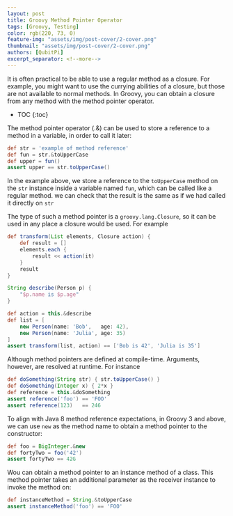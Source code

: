 ```yaml
---
layout: post
title: Groovy Method Pointer Operator
tags: [Groovy, Testing]
color: rgb(220, 73, 0)
feature-img: "assets/img/post-cover/2-cover.png"
thumbnail: "assets/img/post-cover/2-cover.png"
authors: [QubitPi]
excerpt_separator: <!--more-->
---
```


It is often practical to be able to use a regular method as a closure. For example, you might want to use the currying 
abilities of a closure, but those are not available to normal methods. In Groovy, you can obtain a closure from any
method with the method pointer operator.

<!--more-->

* TOC
{:toc}

The method pointer operator (.&) can be used to store a reference to a method in a variable, in order to call it later:

```groovy
def str = 'example of method reference'            
def fun = str.&toUpperCase                         
def upper = fun()                                  
assert upper == str.toUpperCase()           
```

In the example above, we store a reference to the `toUpperCase` method on the `str` instance inside a variable named
`fun`, which can be called like a regular method. we can check that the result is the same as if we had called it
directly on `str`

The type of such a method pointer is a `groovy.lang.Closure`, so it can be used in any place a closure would be used.
For example

```groovy
def transform(List elements, Closure action) { 
    def result = []
    elements.each {
        result << action(it)
    }
    result
}

String describe(Person p) {                                       
    "$p.name is $p.age"
}

def action = this.&describe                                       
def list = [
    new Person(name: 'Bob',   age: 42),
    new Person(name: 'Julia', age: 35)
]                           
assert transform(list, action) == ['Bob is 42', 'Julia is 35']
```

Although method pointers are defined at compile-time. Arguments, however, are resolved at runtime. For instance

```groovy
def doSomething(String str) { str.toUpperCase() }    
def doSomething(Integer x) { 2*x }
def reference = this.&doSomething
assert reference('foo') == 'FOO'
assert reference(123)   == 246
```

To align with Java 8 method reference expectations, in Groovy 3 and above, we can use `new` as the method name to obtain
a method pointer to the constructor:

```groovy
def foo = BigInteger.&new
def fortyTwo = foo('42')
assert fortyTwo == 42G
```

Wou can obtain a method pointer to an instance method of a class. This method pointer takes an additional parameter as
the receiver instance to invoke the method on:

```groovy
def instanceMethod = String.&toUpperCase
assert instanceMethod('foo') == 'FOO'
```
